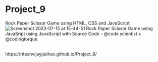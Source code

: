 # Project_9
Rock Paper Scissor Game using HTML, CSS and JavaScript 
<br>
![Screenshot 2023-07-15 at 15-44-51 Rock Paper Scissor Game using JavaSript using JavaScript with Source Code - @code scientist x @codingtorque](https://github.com/riteshvijayjadhav/Project_9/assets/121049948/eb6d1bb8-6238-4f87-a0fa-5197e6bb0018)

<br>
https://riteshvijayjadhav.github.io/Project_9/
